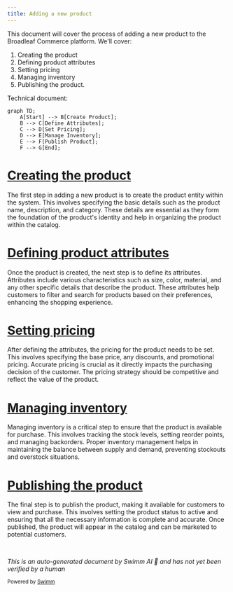 ```yaml
---
title: Adding a new product
---
```

This document will cover the process of adding a new product to the Broadleaf Commerce platform. We'll cover:

1. Creating the product
2. Defining product attributes
3. Setting pricing
4. Managing inventory
5. Publishing the product.

Technical document: <SwmLink doc-title="" repo-id="Z2l0aHViJTNBJTNBQnJvYWRsZWFmQ29tbWVyY2UtZGVtby1uZXclM0ElM0FTd2ltbS1EZW1v" path="/.swm/.p9jndux6.sw.md"></SwmLink>

```mermaid
graph TD;
    A[Start] --> B[Create Product];
    B --> C[Define Attributes];
    C --> D[Set Pricing];
    D --> E[Manage Inventory];
    E --> F[Publish Product];
    F --> G[End];
```

# [Creating the product](https://app.swimm.io/repos/Z2l0aHViJTNBJTNBQnJvYWRsZWFmQ29tbWVyY2UtZGVtby1uZXclM0ElM0FTd2ltbS1EZW1v/docs/p9jndux6#creating-the-product)

The first step in adding a new product is to create the product entity within the system. This involves specifying the basic details such as the product name, description, and category. These details are essential as they form the foundation of the product's identity and help in organizing the product within the catalog.

# [Defining product attributes](https://app.swimm.io/repos/Z2l0aHViJTNBJTNBQnJvYWRsZWFmQ29tbWVyY2UtZGVtby1uZXclM0ElM0FTd2ltbS1EZW1v/docs/p9jndux6#defining-product-attributes)

Once the product is created, the next step is to define its attributes. Attributes include various characteristics such as size, color, material, and any other specific details that describe the product. These attributes help customers to filter and search for products based on their preferences, enhancing the shopping experience.

# [Setting pricing](https://app.swimm.io/repos/Z2l0aHViJTNBJTNBQnJvYWRsZWFmQ29tbWVyY2UtZGVtby1uZXclM0ElM0FTd2ltbS1EZW1v/docs/p9jndux6#setting-pricing)

After defining the attributes, the pricing for the product needs to be set. This involves specifying the base price, any discounts, and promotional pricing. Accurate pricing is crucial as it directly impacts the purchasing decision of the customer. The pricing strategy should be competitive and reflect the value of the product.

# [Managing inventory](https://app.swimm.io/repos/Z2l0aHViJTNBJTNBQnJvYWRsZWFmQ29tbWVyY2UtZGVtby1uZXclM0ElM0FTd2ltbS1EZW1v/docs/p9jndux6#managing-inventory)

Managing inventory is a critical step to ensure that the product is available for purchase. This involves tracking the stock levels, setting reorder points, and managing backorders. Proper inventory management helps in maintaining the balance between supply and demand, preventing stockouts and overstock situations.

# [Publishing the product](https://app.swimm.io/repos/Z2l0aHViJTNBJTNBQnJvYWRsZWFmQ29tbWVyY2UtZGVtby1uZXclM0ElM0FTd2ltbS1EZW1v/docs/p9jndux6#publishing-the-product)

The final step is to publish the product, making it available for customers to view and purchase. This involves setting the product status to active and ensuring that all the necessary information is complete and accurate. Once published, the product will appear in the catalog and can be marketed to potential customers.

&nbsp;

*This is an auto-generated document by Swimm AI 🌊 and has not yet been verified by a human*

<SwmMeta version="3.0.0" repo-id="Z2l0aHViJTNBJTNBQnJvYWRsZWFmQ29tbWVyY2UtZGVtby1uZXclM0ElM0FTd2ltbS1EZW1v" repo-name="BroadleafCommerce-demo-new" doc-type="product-flows"><sup>Powered by [Swimm](/)</sup></SwmMeta>
